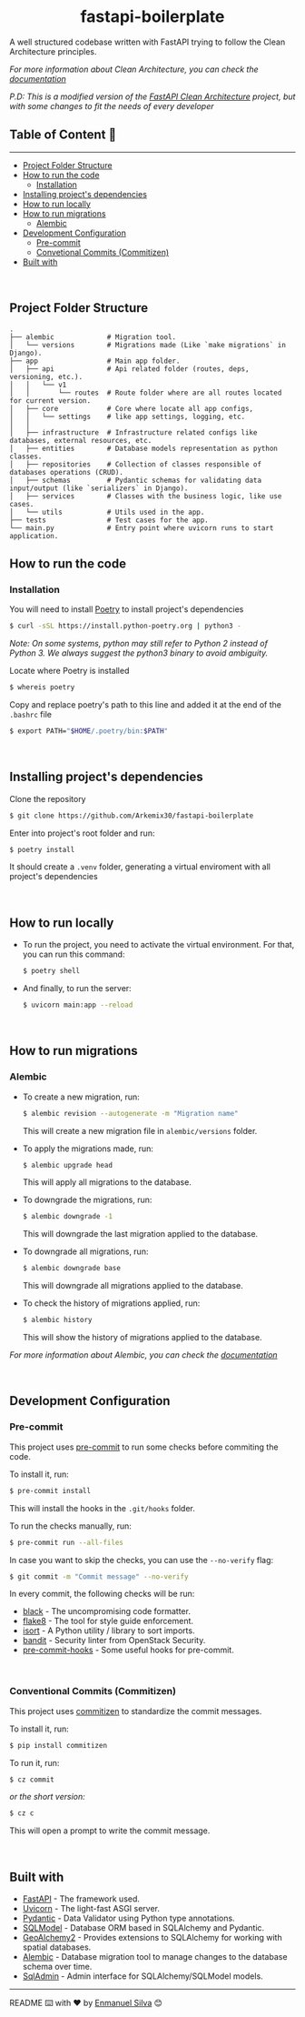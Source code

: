 <h1 align="center">fastapi-boilerplate</h1>

A well structured codebase written with FastAPI trying to follow the Clean Architecture principles.

*For more information about Clean Architecture, you can check the [documentation](https://prog.world/clean-architecture-through-the-eyes-of-a-python-developer/)*

*P.D: This is a modified version of the [FastAPI Clean Architecture](https://github.com/0xTheProDev/fastapi-clean-example) project, but with some changes to fit the needs of every developer*

## Table of Content 📑
---
- [Project Folder Structure](#project-folder-structure)
- [How to run the code](#how-to-run-the-code)
    - [Installation](#installation)
- [Installing project's dependencies](#installing-projects-dependencies)
- [How to run locally](#how-to-run-locally)
- [How to run migrations](#how-to-run-migrations)
    - [Alembic](#alembic)
- [Development Configuration](#development-configuration)
    - [Pre-commit](#pre-commit)
    - [Convetional Commits (Commitizen)](#conventional-commits-commitizen)
- [Built with](#built-with)

<br>

## Project Folder Structure

```
.
├── alembic             # Migration tool.
│   └── versions        # Migrations made (Like `make migrations` in Django).
├── app                 # Main app folder.
│   ├── api             # Api related folder (routes, deps, versioning, etc.).
│   │   └── v1
│   │       └── routes  # Route folder where are all routes located for current version.
│   ├── core            # Core where locate all app configs,
│   │   └── settings    # like app settings, logging, etc.
│   │
│   ├── infrastructure  # Infrastructure related configs like databases, external resources, etc.
│   ├── entities        # Database models representation as python classes.
│   ├── repositories    # Collection of classes responsible of databases operations (CRUD).
│   ├── schemas         # Pydantic schemas for validating data input/output (like `serializers` in Django).
│   ├── services        # Classes with the business logic, like use cases.
│   └── utils           # Utils used in the app.
├── tests               # Test cases for the app.
└── main.py             # Entry point where uvicorn runs to start application.
```


## How to run the code

### Installation

You will need to install [Poetry](https://python-poetry.org/) to install project's dependencies

```bash
$ curl -sSL https://install.python-poetry.org | python3 -
```

*Note: On some systems, python may still refer to Python 2 instead of Python 3. We always suggest the python3 binary to avoid ambiguity.*

Locate where Poetry is installed

```bash
$ whereis poetry
```

Copy and replace poetry's path to this line and added it at the end of the `.bashrc` file

```bash
$ export PATH="$HOME/.poetry/bin:$PATH"
```

<br>

## Installing project's dependencies


Clone the repository

  ```bash
  $ git clone https://github.com/Arkemix30/fastapi-boilerplate
  ```

Enter into project's root folder and run:

```bash
$ poetry install
```

It should create a `.venv` folder, generating a virtual enviroment with all project's dependencies

<br>

## How to run locally


* To run the project, you need to activate the virtual environment.
  For that, you can run this command:

  ```bash
  $ poetry shell
  ```

* And finally, to run the server:

  ```bash
  $ uvicorn main:app --reload
  ```

<br>

## How to run migrations


### Alembic

* To create a new migration, run:

  ```bash
  $ alembic revision --autogenerate -m "Migration name"
  ```
  This will create a new migration file in `alembic/versions` folder.

* To apply the migrations made, run:

  ```bash
  $ alembic upgrade head
  ```
  This will apply all migrations to the database.

* To downgrade the migrations, run:

  ```bash
  $ alembic downgrade -1
  ```
  This will downgrade the last migration applied to the database.

* To downgrade all migrations, run:

  ```bash
  $ alembic downgrade base
  ```
  This will downgrade all migrations applied to the database.

* To check the history of migrations applied, run:

  ```bash
  $ alembic history
  ```
  This will show the history of migrations applied to the database.

*For more information about Alembic, you can check the [documentation](https://alembic.sqlalchemy.org/en/latest/)*

<br>

## Development Configuration


### Pre-commit

This project uses [pre-commit](https://pre-commit.com/) to run some checks before commiting the code.

To install it, run:

```bash
$ pre-commit install
```

This will install the hooks in the `.git/hooks` folder.

To run the checks manually, run:

```bash
$ pre-commit run --all-files
```

In case you want to skip the checks, you can use the `--no-verify` flag:

```bash
$ git commit -m "Commit message" --no-verify
```

In every commit, the following checks will be run:

* [black]( https://black.readthedocs.io/en/stable/) - The uncompromising code formatter.
* [flake8](https://flake8.pycqa.org/en/latest/) - The tool for style guide enforcement.
* [isort](https://pycqa.github.io/isort/) - A Python utility / library to sort imports.
* [bandit](https://bandit.readthedocs.io/en/latest/) - Security linter from OpenStack Security.
* [pre-commit-hooks](https://pre-commit.com/) - Some useful hooks for pre-commit.

<br>

### Conventional Commits (Commitizen)

This project uses [commitizen](https://commitizen-tools.github.io/commitizen/) to standardize the commit messages.

To install it, run:

```bash
$ pip install commitizen
```

To run it, run:

```bash
$ cz commit
```
*or the short version:*
```bash
$ cz c
```

This will open a prompt to write the commit message.

<br>

## Built with

* [FastAPI](https://fastapi.tiangolo.com/) - The framework used.
* [Uvicorn](https://www.uvicorn.org/) - The light-fast ASGI server.
* [Pydantic](https://docs.pydantic.dev/) - Data Validator using Python type annotations.
* [SQLModel](https://sqlmodel.tiangolo.com/) - Database ORM based in SQLAlchemy and Pydantic.
* [GeoAlchemy2](https://geoalchemy-2.readthedocs.io/en/latest/index.html) - Provides extensions to SQLAlchemy for working with spatial databases.
* [Alembic](https://alembic.sqlalchemy.org/en/latest/front.html) - Database migration tool to manage changes to the database schema over time.
* [SqlAdmin](https://aminalaee.dev/sqladmin/) - Admin interface for SQLAlchemy/SQLModel models.

---

README ⌨️ with ❤️ by [Enmanuel Silva](https://github.com/Arkemix30) 😊
